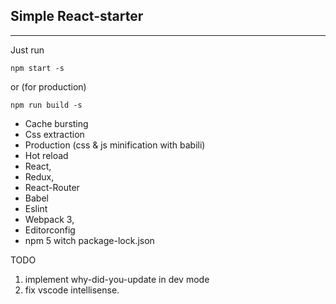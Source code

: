 
Simple React-starter
--------------------
----------
Just run

    npm start -s
   or (for production)

    npm run build -s

  * Cache bursting
  * Css extraction
  * Production (css & js minification with babili)
  * Hot reload
  * React,
  * Redux,
  * React-Router
  * Babel
  * Eslint
  * Webpack 3,
  * Editorconfig
  * npm 5 witch package-lock.json

TODO

 1. implement why-did-you-update in dev mode
 2. fix vscode intellisense.